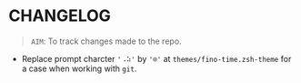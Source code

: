 # CHANGELOG
> `AIM`: To track changes made to the repo.

- Replace prompt charcter `'⠠⠵'` by `'⌾'` at `themes/fino-time.zsh-theme` for a case when working with `git`.